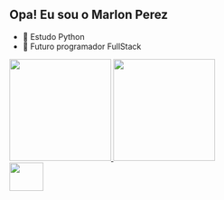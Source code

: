 ## Opa! Eu sou o Marlon Perez

- 🌱 Estudo Python
- 🚀 Futuro programador FullStack

<div>
  <a href="https://github.com/marlonperezpr">
  <img height="180em" src="https://github-readme-stats.vercel.app/api?username=marlonperezpr&show_icons=true&theme=dark&include_all_commits=true&count_private=true"/>    <img height="180em" src="https://github-readme-stats.vercel.app/api/top-langs/?username=marlonperezpr&layout=compact&langs_count=16&theme=dark"/>
</div>
<div>
  <img alignn="center" height="50" width="60" src="https://cdn.jsdelivr.net/gh/devicons/devicon@latest/icons/python/python-original.svg" />        
</div>
